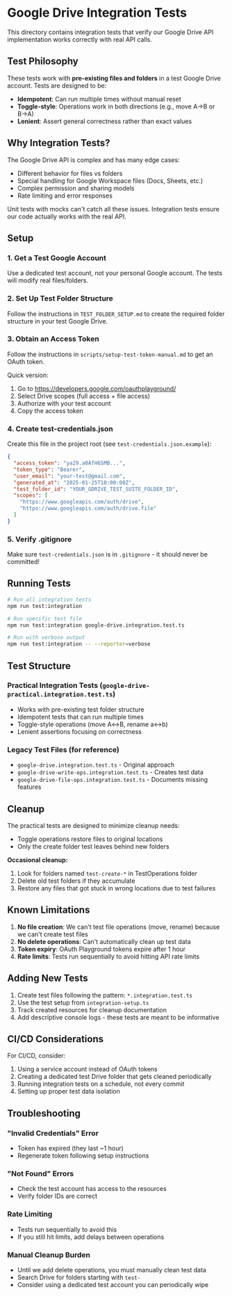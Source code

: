 # Google Drive Integration Tests

This directory contains integration tests that verify our Google Drive API implementation works correctly with real API calls.

## Test Philosophy

These tests work with **pre-existing files and folders** in a test Google Drive account. Tests are designed to be:
- **Idempotent**: Can run multiple times without manual reset
- **Toggle-style**: Operations work in both directions (e.g., move A→B or B→A)
- **Lenient**: Assert general correctness rather than exact values

## Why Integration Tests?

The Google Drive API is complex and has many edge cases:
- Different behavior for files vs folders
- Special handling for Google Workspace files (Docs, Sheets, etc.)
- Complex permission and sharing models
- Rate limiting and error responses

Unit tests with mocks can't catch all these issues. Integration tests ensure our code actually works with the real API.

## Setup

### 1. Get a Test Google Account

Use a dedicated test account, not your personal Google account. The tests will modify real files/folders.

### 2. Set Up Test Folder Structure

Follow the instructions in `TEST_FOLDER_SETUP.md` to create the required folder structure in your test Google Drive.

### 3. Obtain an Access Token

Follow the instructions in `scripts/setup-test-token-manual.md` to get an OAuth token.

Quick version:
1. Go to https://developers.google.com/oauthplayground/
2. Select Drive scopes (full access + file access)
3. Authorize with your test account
4. Copy the access token

### 4. Create test-credentials.json

Create this file in the project root (see `test-credentials.json.example`):

```json
{
  "access_token": "ya29.a0AfH6SMB...",
  "token_type": "Bearer", 
  "user_email": "your-test@gmail.com",
  "generated_at": "2025-01-25T10:00:00Z",
  "test_folder_id": "YOUR_GDRIVE_TEST_SUITE_FOLDER_ID",
  "scopes": [
    "https://www.googleapis.com/auth/drive",
    "https://www.googleapis.com/auth/drive.file"
  ]
}
```

### 5. Verify .gitignore

Make sure `test-credentials.json` is in `.gitignore` - it should never be committed!

## Running Tests

```bash
# Run all integration tests
npm run test:integration

# Run specific test file
npm run test:integration google-drive.integration.test.ts

# Run with verbose output
npm run test:integration -- --reporter=verbose
```

## Test Structure

### Practical Integration Tests (`google-drive-practical.integration.test.ts`)
- Works with pre-existing test folder structure
- Idempotent tests that can run multiple times
- Toggle-style operations (move A↔B, rename a↔b)
- Lenient assertions focusing on correctness

### Legacy Test Files (for reference)
- `google-drive.integration.test.ts` - Original approach
- `google-drive-write-ops.integration.test.ts` - Creates test data
- `google-drive-file-ops.integration.test.ts` - Documents missing features

## Cleanup

The practical tests are designed to minimize cleanup needs:
- Toggle operations restore files to original locations
- Only the create folder test leaves behind new folders

**Occasional cleanup:**
1. Look for folders named `test-create-*` in TestOperations folder
2. Delete old test folders if they accumulate
3. Restore any files that got stuck in wrong locations due to test failures

## Known Limitations

1. **No file creation**: We can't test file operations (move, rename) because we can't create test files
2. **No delete operations**: Can't automatically clean up test data
3. **Token expiry**: OAuth Playground tokens expire after 1 hour
4. **Rate limits**: Tests run sequentially to avoid hitting API rate limits

## Adding New Tests

1. Create test files following the pattern: `*.integration.test.ts`
2. Use the test setup from `integration-setup.ts`
3. Track created resources for cleanup documentation
4. Add descriptive console logs - these tests are meant to be informative

## CI/CD Considerations

For CI/CD, consider:
1. Using a service account instead of OAuth tokens
2. Creating a dedicated test Drive folder that gets cleaned periodically
3. Running integration tests on a schedule, not every commit
4. Setting up proper test data isolation

## Troubleshooting

### "Invalid Credentials" Error
- Token has expired (they last ~1 hour)
- Regenerate token following setup instructions

### "Not Found" Errors  
- Check the test account has access to the resources
- Verify folder IDs are correct

### Rate Limiting
- Tests run sequentially to avoid this
- If you still hit limits, add delays between operations

### Manual Cleanup Burden
- Until we add delete operations, you must manually clean test data
- Search Drive for folders starting with `test-` 
- Consider using a dedicated test account you can periodically wipe
